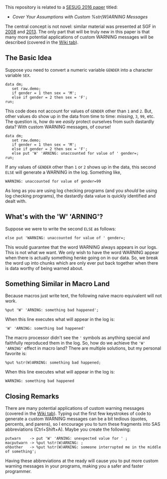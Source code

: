 This repository is related to a [SESUG 2016 paper](https://analytics.ncsu.edu/sesug/2016/CC-269_Final_PDF.pdf) titled: 

- *Cover Your Assumptions with Custom %str(W)ARNING Messages*

The central concept is not novel: similar material was presented at SGF in [2008](http://www2.sas.com/proceedings/forum2008/106-2008.pdf) and [2013](http://support.sas.com/resources/papers/proceedings13/350-2013.pdf). 
The only part that will be truly new in this paper is that many more potential applications of custom WARNING messages will be described (covered in the [Wiki tab](https://github.com/srosanba/sas-customwarnings/wiki)). 

## The Basic Idea
Suppose you need to convert a numeric variable `GENDER` into a character variable `SEX`.
```
data dm;
   set raw.demo;
   if gender = 1 then sex = 'M';
   else if gender = 2 then sex = 'F';
run;
```
This code does not account for values of `GENDER` other than `1` and `2`. But, other values do show up in the data from time to time: *missing*, `3`, `99`, etc. The question is, how do we *easily* protect ourselves from such dastardly data? With custom WARNING messages, of course!
```
data dm;
   set raw.demo;
   if gender = 1 then sex = 'M';
   else if gender = 2 then sex = 'F';
   else put 'W' 'ARNING: unaccounted for value of ' gender=;
run;
```
If any values of `GENDER` other than `1` or `2` shows up in the data, this second `ELSE` will generate a WARNING in the log. Something like, 
```
WARNING: unaccounted for value of gender=99
```
As long as you are using log checking programs (and you *should* be using log checking programs), the dastardly data value is quickly identified and dealt with. 

## What's with the 'W' 'ARNING'?
Suppose we were to write the second `ELSE` as follows:
```
else put 'WARNING: unaccounted for value of ' gender=;
```
This would guarantee that the word WARNING always appears in our logs. This is not what we want. We only wish to have the word WARNING appear when there is actually something henke going on in our data. So, we break the word up into chunks which are only ever put back together when there is data worthy of being warned about. 

## Something Similar in Macro Land
Because macros just write text, the following naive macro equivalent will not work.
```
%put 'W' 'ARNING: something bad happened';
```
When this line executes what will appear in the log is:
```
'W' 'ARNING: something bad happened'
```
The macro processor didn't see the `'` symbols as anything special and faithfully reproduced them in the log. So, how do we achieve the `'W' 'ARNING'` effect in macro land? There are multiple solutions, but my personal favorite is:
```
%put %str(W)ARNING: something bad happened;
```
When this line executes what will appear in the log is:
```
WARNING: something bad happened
```

## Closing Remarks
There are many potential applications of custom warning messages (covered in the [Wiki tab](https://github.com/srosanba/sas-customwarnings/wiki)). Typing out the first few keystrokes of code to generate a custom WARNING messages can be a bit tedious (quotes, percents, and parens), so I encourage you to turn these fragments into SAS abbreviations (Ctrl+Shift+A). Maybe you create the following:
```
putwarn    -> put 'W' 'ARNING: unexpected value for ' ;
macputwarn -> %put %str(W)ARNING: ;
ohbother   -> %put %str(W)ARNING: someone interrupted me in the middle of something';
```
Having these abbreviations at the ready will cause you to put more custom warning messages in your programs, making you a safer and faster programmer. 
